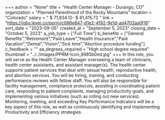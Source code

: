+++
author = "None"
title = "Health Center Manager - Durango, CO"
organization = "Planned Parenthood of the Rocky Mountains"
location = "Colorado"
salary = " $ 71,834.12- $ 81,415.72  "
link = "https://jobs.lever.co/pprm/c086e847-d1e2-4f92-9e1d-ad4702aa0f16"
sort_date = "2023-09-05"
created_at = "September 5, 2023"
closing_date = "October 5, 2023"
a_job_type = ["Full Time"]
b_benefits = ["General Benefits","Retirement","Paid Leave","Health Insurance","Paid Vacation","Dental","Vision","Sick time","Abortion procedure funding"]
c_feedback = ""
aa_degrees_required = "High school degree required"
thumbnail = "../../images/PPRM-Icon_8985b0ed.jpg"
+++
In this role, you will serve as the Health Center Manager overseeing a team of clinicians, health center assistants, and assistant manager(s).  The health center supports patient services that deal with sexual health, reproductive health, and abortion services.   You will be hiring, training, and conducting performance reviews with fellow staff. You will also be responsible for facility management, compliance protocols, assisting in coordinating patient care, responding to patient complaints, managing productivity goals, and implementing various initiatives (such as rolling out new services). Monitoring, meeting, and exceeding Key Performance Indicators will be a key aspect of this role, as well as continuously identifying and implementing Productivity and Efficiency strategies. 